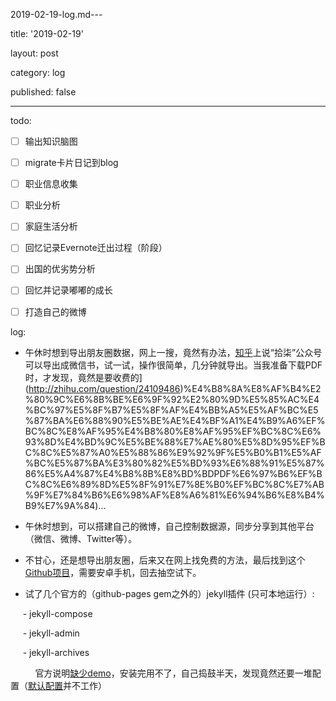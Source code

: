 2019-02-19-log.md---

title: '2019-02-19'

layout: post

category: log

published: false

---

todo:

- [ ] 输出知识脑图

- [ ] migrate卡片日记到blog

- [ ] 职业信息收集

- [ ] 职业分析

- [ ] 家庭生活分析

- [ ] 回忆记录Evernote迁出过程（阶段）

- [ ] 出国的优劣势分析

- [ ] 回忆并记录嘟嘟的成长

- [ ] 打造自己的微博

log:

- 午休时想到导出朋友圈数据，网上一搜，竟然有办法，[知乎](https://www.[zhihu.com/question/24109486)上说“拾柒”公众号可以导出成微信书，试一试，操作很简单，几分钟就导出。当我准备下载PDF时，才发现，竟然是要收费的](http://zhihu.com/question/24109486)%E4%B8%8A%E8%AF%B4%E2%80%9C%E6%8B%BE%E6%9F%92%E2%80%9D%E5%85%AC%E4%BC%97%E5%8F%B7%E5%8F%AF%E4%BB%A5%E5%AF%BC%E5%87%BA%E6%88%90%E5%BE%AE%E4%BF%A1%E4%B9%A6%EF%BC%8C%E8%AF%95%E4%B8%80%E8%AF%95%EF%BC%8C%E6%93%8D%E4%BD%9C%E5%BE%88%E7%AE%80%E5%8D%95%EF%BC%8C%E5%87%A0%E5%88%86%E9%92%9F%E5%B0%B1%E5%AF%BC%E5%87%BA%E3%80%82%E5%BD%93%E6%88%91%E5%87%86%E5%A4%87%E4%B8%8B%E8%BD%BDPDF%E6%97%B6%EF%BC%8C%E6%89%8D%E5%8F%91%E7%8E%B0%EF%BC%8C%E7%AB%9F%E7%84%B6%E6%98%AF%E8%A6%81%E6%94%B6%E8%B4%B9%E7%9A%84)...

- 午休时想到，可以搭建自己的微博，自己控制数据源，同步分享到其他平台（微信、微博、Twitter等）。

- 不甘心，还是想导出朋友圈，后来又在网上找免费的方法，最后找到这个[Github项目](https://github.com/Chion82/WeChatMomentStat-Android)，需要安卓手机，回去抽空试下。

- 试了几个官方的（github-pages gem之外的）jekyll插件 (只可本地运行）:

     - jekyll-compose

     - jekyll-admin

     - jekyll-archives 

          官方说明[缺少demo](https://github.com/jekyll/jekyll-archives/issues/30)，安装完用不了，自己捣鼓半天，发现竟然还要一堆配置（[默认配置](https://github.com/jekyll/jekyll-archives/blob/master/docs/configuration.md#default-configuration)并不工作）
